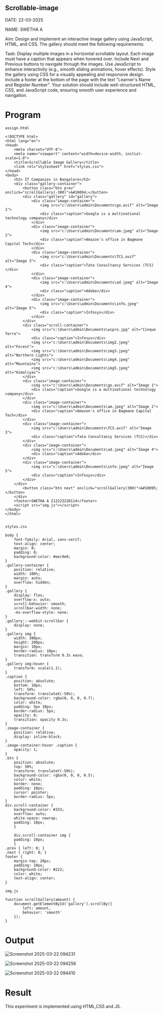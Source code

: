 ## Scrollable-image

DATE: 22-03-2025

NAME: SWETHA A

Aim:
Design and implement an interactive image gallery using JavaScript, HTML, and CSS. The gallery should meet the following requirements:

Task:
Display multiple images in a horizontal scrollable layout.
Each image must have a caption that appears when hovered over.
Include Next and Previous buttons to navigate through the images.
Use JavaScript to enhance interactivity (e.g., smooth sliding animations, hover effects).
Style the gallery using CSS for a visually appealing and responsive design.
Include a footer at the bottom of the page with the text "Learner's Name and Register Number".
Your solution should include well-structured HTML, CSS, and JavaScript code, ensuring smooth user experience and navigation.

# Program
```
assign.html

<!DOCTYPE html>
<html lang="en">
<head>
    <meta charset="UTF-8">
    <meta name="viewport" content="width=device-width, initial-scale=1.0">
    <title>Scrollable Image Gallery</title>
    <link rel="stylesheet" href="styles.css">
</head>
<body>
    <h2> IT Companies in Bangalore</h2>
    <div class="gallery-container">
        <button class="btn prev" onclick="scrollGallery(-300)">&#10094;</button>
        <div class="gallery" id="gallery">
            <div class="image-container">
                <img src="c:\Users\admin\Documents\go.avif" alt="Image 1">
                <div class="caption">Google is a multinational technology company</div>
            </div>
            <div class="image-container">
                <img src="c:\Users\admin\Documents\am.jpeg" alt="Image 2">
                <div class="caption">Amazon's office in Bagmane Capital Tech</div>
            </div>
            <div class="image-container">
                <img src="c:\Users\admin\Documents\TCS.avif" alt="Image 3">
                <div class="caption">Tata Consultancy Services (TCS)</div>
            </div>
            <div class="image-container">
                <img src="c:\Users\admin\Documents\ad.jpeg" alt="Image 4">
                <div class="caption">Adobe</div>
            </div>
            <div class="image-container">
                <img src="c:\Users\admin\Documents\info.jpeg" alt="Image 5">
                <div class="caption">Infosys</div>
            </div>
        </div>
        <div class="scroll-container">
            <img src="c:\Users\admin\Documents\wipro.jpg" alt="Cinque Terre">
            <div class="caption">Infosys</div>
            <img src="c:\Users\admin\Documents\img2.jpeg" alt="Forest">
            <img src="c:\Users\admin\Documents\img3.jpeg" alt="Northern Lights">
            <img src="c:\Users\admin\Documents\img4.jpeg" alt="Mountains">
            <img src="c:\Users\admin\Documents\img5.jpeg" alt="Himaliyas">
        </div>
        <div class="image-container">
            <img src="c:\Users\admin\Documents\go.avif" alt="Image 1">
            <div class="caption">Google is a multinational technology company</div>
        </div>
        <div class="image-container">
            <img src="c:\Users\admin\Documents\am.jpeg" alt="Image 2">
            <div class="caption">Amazon's office in Bagmane Capital Tech</div>
        </div>
        <div class="image-container">
            <img src="c:\Users\admin\Documents\TCS.avif" alt="Image 3">
            <div class="caption">Tata Consultancy Services (TCS)</div>
        </div>
        <div class="image-container">
            <img src="c:\Users\admin\Documents\ad.jpeg" alt="Image 4">
            <div class="caption">Adobe</div>
        </div>
        <div class="image-container">
            <img src="c:\Users\admin\Documents\info.jpeg" alt="Image 5">
            <div class="caption">Infosys</div>
        </div>
    </div>
        <button class="btn next" onclick="scrollGallery(300)">&#10095;</button>
    </div>
    <footer>SWETHA A 212223220114</footer>
    <script src="img.js"></script>
</body>
</html>


styles.css

body {
    font-family: Arial, sans-serif;
    text-align: center;
    margin: 0;
    padding: 0;
    background-color: #eec9e0;
}
.gallery-container {
    position: relative;
    width: 100%;
    margin: auto;
    overflow: hidden;
}
.gallery {
    display: flex;
    overflow-x: auto;
    scroll-behavior: smooth;
    scrollbar-width: none;
    -ms-overflow-style: none;
}
.gallery::-webkit-scrollbar {
    display: none;
}
.gallery img {
    width: 300px;
    height: 200px;
    margin: 10px;
    border-radius: 10px;
    transition: transform 0.3s ease;
}
.gallery img:hover {
    transform: scale(1.1);
}
.caption {
    position: absolute;
    bottom: 10px;
    left: 50%;
    transform: translateX(-50%);
    background-color: rgba(0, 0, 0, 0.7);
    color: white;
    padding: 5px 10px;
    border-radius: 5px;
    opacity: 0;
    transition: opacity 0.3s;
}
.image-container {
    position: relative;
    display: inline-block;
}
.image-container:hover .caption {
    opacity: 1;
}
.btn {
    position: absolute;
    top: 50%;
    transform: translateY(-50%);
    background-color: rgba(0, 0, 0, 0.5);
    color: white;
    border: none;
    padding: 10px;
    cursor: pointer;
    border-radius: 5px;
}
div.scroll-container {
    background-color: #333;
    overflow: auto;
    white-space: nowrap;
    padding: 10px;
    }
    
    div.scroll-container img {
    padding: 10px;
    }
.prev { left: 0; }
.next { right: 0; }
footer {
    margin-top: 20px;
    padding: 10px;
    background-color: #222;
    color: white;
    text-align: center;
}

img.js

function scrollGallery(amount) {
    document.getElementById('gallery').scrollBy({
        left: amount,
        behavior: 'smooth'
    });
}

```

# Output
![Screenshot 2025-03-22 094231](https://github.com/user-attachments/assets/89724437-5a89-44b7-b054-2f134917c965)

![Screenshot 2025-03-22 094256](https://github.com/user-attachments/assets/c03c24a6-f8bb-4817-8c72-ed869c5230c1)

![Screenshot 2025-03-22 094410](https://github.com/user-attachments/assets/728d37a8-d7cd-4399-a1ce-bc91c61d7f12)

# Result
This experiment is implemented using HTML,CSS and JS.


